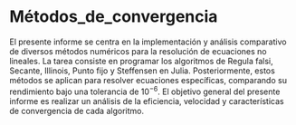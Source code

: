 # Métodos_de_convergencia

El presente informe se centra en la implementación y análisis comparativo de diversos métodos numéricos para la resolución de ecuaciones no lineales. La tarea consiste en programar los algoritmos de Regula falsi, Secante, Illinois, Punto fijo y Steffensen en Julia. Posteriormente, estos métodos se aplican para resolver ecuaciones específicas, comparando su rendimiento bajo una tolerancia de $10^{-6}$. El objetivo general del presente informe es realizar un análisis de la eficiencia, velocidad y características de convergencia de cada algoritmo.
